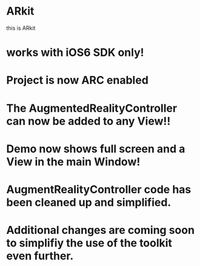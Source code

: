 # ARkit
this is ARkit


# works with iOS6 SDK only!

# Project is now ARC enabled

# The AugmentedRealityController can now be added to any View!!

# Demo now shows full screen and a View in the main Window!

# AugmentRealityController code has been cleaned up and simplified.

# Additional changes are coming soon to simplifiy the use of the toolkit even further.
